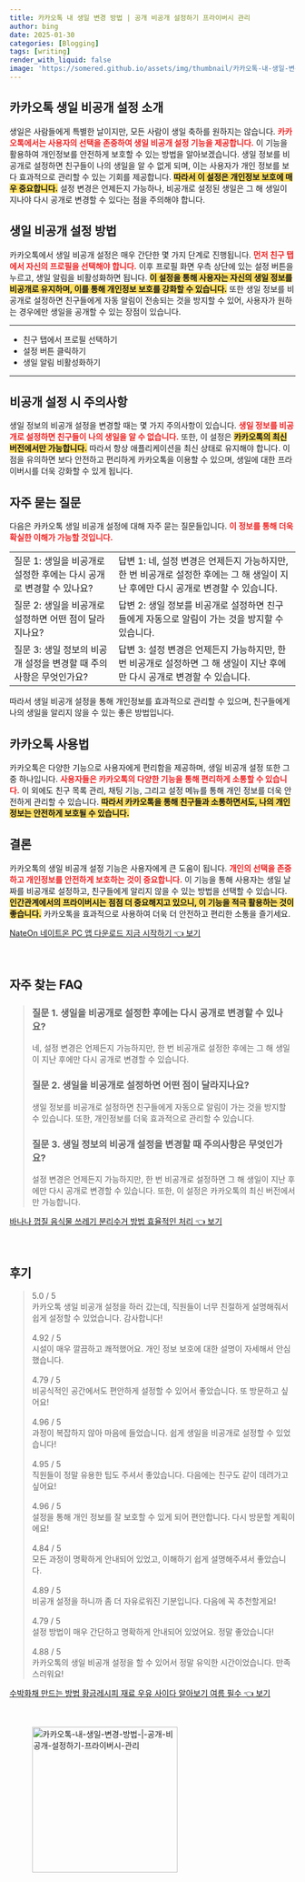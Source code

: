 ```yaml
---
title: 카카오톡 내 생일 변경 방법 | 공개 비공개 설정하기 프라이버시 관리
author: bing
date: 2025-01-30
categories: [Blogging]
tags: [writing]
render_with_liquid: false
image: 'https://somered.github.io/assets/img/thumbnail/카카오톡-내-생일-변경-방법-|-공개-비공개-설정하기-프라이버시-관리.webp'
---
```



<h2 id='카카오톡_생일_비공개_설정_소개'>카카오톡 생일 비공개 설정 소개</h2>

<p>생일은 사람들에게 특별한 날이지만, 모든 사람이 생일 축하를 원하지는 않습니다. <b><span style="color: #ee2323;">카카오톡에서는 사용자의 선택을 존중하여 생일 비공개 설정 기능을 제공합니다.</span></b> 이 기능을 활용하여 개인정보를 안전하게 보호할 수 있는 방법을 알아보겠습니다. 생일 정보를 비공개로 설정하면 친구들이 나의 생일을 알 수 없게 되며, 이는 사용자가 개인 정보를 보다 효과적으로 관리할 수 있는 기회를 제공합니다. <b><span style="background-color: #ffe066;">따라서 이 설정은 개인정보 보호에 매우 중요합니다.</span></b> 설정 변경은 언제든지 가능하나, 비공개로 설정된 생일은 그 해 생일이 지나야 다시 공개로 변경할 수 있다는 점을 주의해야 합니다.</p>

<h2 id='생일_비공개_설정_방법'>생일 비공개 설정 방법</h2>

<p>카카오톡에서 생일 비공개 설정은 매우 간단한 몇 가지 단계로 진행됩니다. <b><span style="color: #ee2323;">먼저 친구 탭에서 자신의 프로필을 선택해야 합니다.</span></b> 이후 프로필 화면 우측 상단에 있는 설정 버튼을 누르고, 생일 알림을 비활성화하면 됩니다. <b><span style="background-color: #ffe066;">이 설정을 통해 사용자는 자신의 생일 정보를 비공개로 유지하며, 이를 통해 개인정보 보호를 강화할 수 있습니다.</span></b> 또한 생일 정보를 비공개로 설정하면 친구들에게 자동 알림이 전송되는 것을 방지할 수 있어, 사용자가 원하는 경우에만 생일을 공개할 수 있는 장점이 있습니다.</p>

<hr />

<ul>
    <li>친구 탭에서 프로필 선택하기</li>
    <li>설정 버튼 클릭하기</li>
    <li>생일 알림 비활성화하기</li>
</ul>

<hr />

<h2 id='비공개_설정_시_주의사항'>비공개 설정 시 주의사항</h2>

<p>생일 정보의 비공개 설정을 변경할 때는 몇 가지 주의사항이 있습니다. <b><span style="color: #ee2323;">생일 정보를 비공개로 설정하면 친구들이 나의 생일을 알 수 없습니다.</span></b> 또한, 이 설정은 <b><span style="background-color: #ffe066;">카카오톡의 최신 버전에서만 가능합니다.</span></b> 따라서 항상 애플리케이션을 최신 상태로 유지해야 합니다. 이 점을 유의하면 보다 안전하고 편리하게 카카오톡을 이용할 수 있으며, 생일에 대한 프라이버시를 더욱 강화할 수 있게 됩니다.</p>

<h2 id='자주_묻는_질문'>자주 묻는 질문</h2>

<p>다음은 카카오톡 생일 비공개 설정에 대해 자주 묻는 질문들입니다. <b><span style="color: #ee2323;">이 정보를 통해 더욱 확실한 이해가 가능할 것입니다.</span></b></p>

<table>
    <tr>
        <td>질문 1: 생일을 비공개로 설정한 후에는 다시 공개로 변경할 수 있나요?</td>
        <td>답변 1: 네, 설정 변경은 언제든지 가능하지만, 한 번 비공개로 설정한 후에는 그 해 생일이 지난 후에만 다시 공개로 변경할 수 있습니다.</td>
    </tr>
    <tr>
        <td>질문 2: 생일을 비공개로 설정하면 어떤 점이 달라지나요?</td>
        <td>답변 2: 생일 정보를 비공개로 설정하면 친구들에게 자동으로 알림이 가는 것을 방지할 수 있습니다.</td>
    </tr>
    <tr>
        <td>질문 3: 생일 정보의 비공개 설정을 변경할 때 주의사항은 무엇인가요?</td>
        <td>답변 3: 설정 변경은 언제든지 가능하지만, 한 번 비공개로 설정하면 그 해 생일이 지난 후에만 다시 공개로 변경할 수 있습니다.</td>
    </tr>
</table>

<p>따라서 생일 비공개 설정을 통해 개인정보를 효과적으로 관리할 수 있으며, 친구들에게 나의 생일을 알리지 않을 수 있는 좋은 방법입니다.</p>

<h2 id='카카오톡_사용법'>카카오톡 사용법</h2>

<p>카카오톡은 다양한 기능으로 사용자에게 편리함을 제공하며, 생일 비공개 설정 또한 그 중 하나입니다. <b><span style="color: #ee2323;">사용자들은 카카오톡의 다양한 기능을 통해 편리하게 소통할 수 있습니다.</span></b> 이 외에도 친구 목록 관리, 채팅 기능, 그리고 설정 메뉴를 통해 개인 정보를 더욱 안전하게 관리할 수 있습니다. <b><span style="background-color: #ffe066;">따라서 카카오톡을 통해 친구들과 소통하면서도, 나의 개인정보는 안전하게 보호될 수 있습니다.</span></b></p>

<h2 id='결론'>결론</h2>

<p>카카오톡의 생일 비공개 설정 기능은 사용자에게 큰 도움이 됩니다. <b><span style="color: #ee2323;">개인의 선택을 존중하고 개인정보를 안전하게 보호하는 것이 중요합니다.</span></b> 이 기능을 통해 사용자는 생일 날짜를 비공개로 설정하고, 친구들에게 알리지 않을 수 있는 방법을 선택할 수 있습니다. <b><span style="background-color: #ffe066;">인간관계에서의 프라이버시는 점점 더 중요해지고 있으니, 이 기능을 적극 활용하는 것이 좋습니다.</span></b> 카카오톡을 효과적으로 사용하여 더욱 더 안전하고 편리한 소통을 즐기세요.</p>


<p><a class="click-button" title="NateOn 네이트온 PC 앱 다운로드 지금 시작하기" href="https://somered.github.io/posts/NateOn-%EB%84%A4%EC%9D%B4%ED%8A%B8%EC%98%A8-PC-%EC%95%B1-%EB%8B%A4%EC%9A%B4%EB%A1%9C%EB%93%9C-%EC%A7%80%EA%B8%88-%EC%8B%9C%EC%9E%91%ED%95%98%EA%B8%B0/" rel="dofollow">NateOn 네이트온 PC 앱 다운로드 지금 시작하기 👈 보기</a></p><br>
<h2 id='자주_찾는_FAQ'>자주 찾는 FAQ</h2>
<div itemscope="" itemtype="https://schema.org/FAQPage"> 
<blockquote> 
<div itemscope="" itemprop="mainEntity" itemtype="https://schema.org/Question"> 
<h3 itemprop="name">질문 1. 생일을 비공개로 설정한 후에는 다시 공개로 변경할 수 있나요?</h3> 
<div itemscope="" itemprop="acceptedAnswer" itemtype="https://schema.org/Answer"> 
<span itemprop="text"> 
<p>네, 설정 변경은 언제든지 가능하지만, 한 번 비공개로 설정한 후에는 그 해 생일이 지난 후에만 다시 공개로 변경할 수 있습니다.</p> 
</span> 
</div> 
</div> 

<div itemscope="" itemprop="mainEntity" itemtype="https://schema.org/Question"> 
<h3 itemprop="name">질문 2. 생일을 비공개로 설정하면 어떤 점이 달라지나요?</h3> 
<div itemscope="" itemprop="acceptedAnswer" itemtype="https://schema.org/Answer"> 
<span itemprop="text"> 
<p>생일 정보를 비공개로 설정하면 친구들에게 자동으로 알림이 가는 것을 방지할 수 있습니다. 또한, 개인정보를 더욱 효과적으로 관리할 수 있습니다.</p> 
</span> 
</div> 
</div> 

<div itemscope="" itemprop="mainEntity" itemtype="https://schema.org/Question"> 
<h3 itemprop="name">질문 3. 생일 정보의 비공개 설정을 변경할 때 주의사항은 무엇인가요?</h3> 
<div itemscope="" itemprop="acceptedAnswer" itemtype="https://schema.org/Answer"> 
<span itemprop="text"> 
<p>설정 변경은 언제든지 가능하지만, 한 번 비공개로 설정하면 그 해 생일이 지난 후에만 다시 공개로 변경할 수 있습니다. 또한, 이 설정은 카카오톡의 최신 버전에서만 가능합니다.</p> 
</span> 
</div> 
</div> 
</blockquote> 
</div>
<p><a class="click-button" title="바나나 껍질 음식물 쓰레기 분리수거 방법 효율적인 처리" href="https://somered.github.io/posts/%EB%B0%94%EB%82%98%EB%82%98-%EA%BB%8D%EC%A7%88-%EC%9D%8C%EC%8B%9D%EB%AC%BC-%EC%93%B0%EB%A0%88%EA%B8%B0-%EB%B6%84%EB%A6%AC%EC%88%98%EA%B1%B0-%EB%B0%A9%EB%B2%95-%ED%9A%A8%EC%9C%A8%EC%A0%81%EC%9D%B8-%EC%B2%98%EB%A6%AC/" rel="dofollow">바나나 껍질 음식물 쓰레기 분리수거 방법 효율적인 처리 👈 보기</a></p><br>
<h2 id='후기'>후기</h2>
<div itemscope itemtype="https://schema.org/Product">
  <blockquote>
  <div itemprop="review" itemscope itemtype="https://schema.org/Review">
      <div itemprop="reviewRating" itemscope itemtype="https://schema.org/Rating"> <span itemprop="ratingValue">5.0</span> / <span itemprop="bestRating">5</span> </div>
      <span itemprop="reviewBody">카카오톡 생일 비공개 설정을 하러 갔는데, 직원들이 너무 친절하게 설명해줘서 쉽게 설정할 수 있었습니다. 감사합니다!</span>
  </div>
  <br>
  <div itemprop="review" itemscope itemtype="https://schema.org/Review">
      <div itemprop="reviewRating" itemscope itemtype="https://schema.org/Rating"> <span itemprop="ratingValue">4.92</span> / <span itemprop="bestRating">5</span> </div>
      <span itemprop="reviewBody">시설이 매우 깔끔하고 쾌적했어요. 개인 정보 보호에 대한 설명이 자세해서 안심했습니다.</span>
  </div>
  <br>
  <div itemprop="review" itemscope itemtype="https://schema.org/Review">
      <div itemprop="reviewRating" itemscope itemtype="https://schema.org/Rating"> <span itemprop="ratingValue">4.79</span> / <span itemprop="bestRating">5</span> </div>
      <span itemprop="reviewBody">비공식적인 공간에서도 편안하게 설정할 수 있어서 좋았습니다. 또 방문하고 싶어요!</span>
  </div>
  <br>
  <div itemprop="review" itemscope itemtype="https://schema.org/Review">
      <div itemprop="reviewRating" itemscope itemtype="https://schema.org/Rating"> <span itemprop="ratingValue">4.96</span> / <span itemprop="bestRating">5</span> </div>
      <span itemprop="reviewBody">과정이 복잡하지 않아 마음에 들었습니다. 쉽게 생일을 비공개로 설정할 수 있었습니다!</span>
  </div>
  <br>
  <div itemprop="review" itemscope itemtype="https://schema.org/Review">
      <div itemprop="reviewRating" itemscope itemtype="https://schema.org/Rating"> <span itemprop="ratingValue">4.95</span> / <span itemprop="bestRating">5</span> </div>
      <span itemprop="reviewBody">직원들이 정말 유용한 팁도 주셔서 좋았습니다. 다음에는 친구도 같이 데려가고 싶어요!</span>
  </div>
  <br>
  <div itemprop="review" itemscope itemtype="https://schema.org/Review">
      <div itemprop="reviewRating" itemscope itemtype="https://schema.org/Rating"> <span itemprop="ratingValue">4.96</span> / <span itemprop="bestRating">5</span> </div>
      <span itemprop="reviewBody">설정을 통해 개인 정보를 잘 보호할 수 있게 되어 편안합니다. 다시 방문할 계획이에요!</span>
  </div>
  <br>
  <div itemprop="review" itemscope itemtype="https://schema.org/Review">
      <div itemprop="reviewRating" itemscope itemtype="https://schema.org/Rating"> <span itemprop="ratingValue">4.84</span> / <span itemprop="bestRating">5</span> </div>
      <span itemprop="reviewBody">모든 과정이 명확하게 안내되어 있었고, 이해하기 쉽게 설명해주셔서 좋았습니다.</span>
  </div>
  <br>
  <div itemprop="review" itemscope itemtype="https://schema.org/Review">
      <div itemprop="reviewRating" itemscope itemtype="https://schema.org/Rating"> <span itemprop="ratingValue">4.89</span> / <span itemprop="bestRating">5</span> </div>
      <span itemprop="reviewBody">비공개 설정을 하니까 좀 더 자유로워진 기분입니다. 다음에 꼭 추천할게요!</span>
  </div>
  <br>
  <div itemprop="review" itemscope itemtype="https://schema.org/Review">
      <div itemprop="reviewRating" itemscope itemtype="https://schema.org/Rating"> <span itemprop="ratingValue">4.79</span> / <span itemprop="bestRating">5</span> </div>
      <span itemprop="reviewBody">설정 방법이 매우 간단하고 명확하게 안내되어 있었어요. 정말 좋았습니다!</span>
  </div>
  <br>
  <div itemprop="review" itemscope itemtype="https://schema.org/Review">
      <div itemprop="reviewRating" itemscope itemtype="https://schema.org/Rating"> <span itemprop="ratingValue">4.88</span> / <span itemprop="bestRating">5</span> </div>
      <span itemprop="reviewBody">카카오톡의 생일 비공개 설정을 할 수 있어서 정말 유익한 시간이었습니다. 만족스러워요!</span>
  </div>
  </blockquote>
</div>
<p><a class="click-button" title="수박화채 만드는 방법 황금레시피 재료 우유 사이다 알아보기 여름 필수" href="https://somered.github.io/posts/%EC%88%98%EB%B0%95%ED%99%94%EC%B1%84-%EB%A7%8C%EB%93%9C%EB%8A%94-%EB%B0%A9%EB%B2%95-%ED%99%A9%EA%B8%88%EB%A0%88%EC%8B%9C%ED%94%BC-%EC%9E%AC%EB%A3%8C-%EC%9A%B0%EC%9C%A0-%EC%82%AC%EC%9D%B4%EB%8B%A4-%EC%95%8C%EC%95%84%EB%B3%B4%EA%B8%B0-%EC%97%AC%EB%A6%84-%ED%95%84%EC%88%98/" rel="dofollow">수박화채 만드는 방법 황금레시피 재료 우유 사이다 알아보기 여름 필수 👈 보기</a></p><br>
<figure class="image"><img src="https://somered.github.io/assets/img/thumbnail/카카오톡-내-생일-변경-방법-|-공개-비공개-설정하기-프라이버시-관리.webp" alt="카카오톡-내-생일-변경-방법-|-공개-비공개-설정하기-프라이버시-관리" width="256" height="256"></figure>